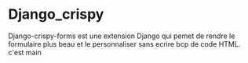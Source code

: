 # Django_crispy
Django-crispy-forms est une extension Django qui pemet de rendre le formulaire plus beau et le personnaliser sans ecrire bcp de code HTML.
c'est main
